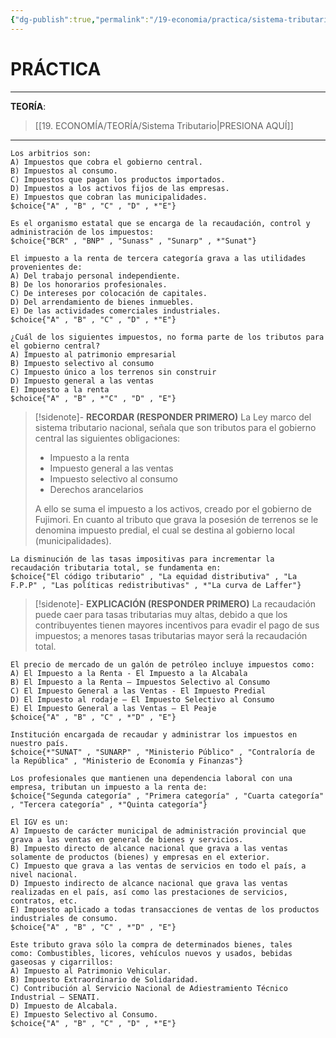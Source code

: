 ```yaml
---
{"dg-publish":true,"permalink":"/19-economia/practica/sistema-tributario/","tags":["Economía","Práctica"]}
---
```


# PRÁCTICA
---
**TEORÍA**:
>[[19. ECONOMÍA/TEORÍA/Sistema Tributario\|PRESIONA AQUÍ]]

---

```exercise
Los arbitrios son: 
A) Impuestos que cobra el gobierno central. 
B) Impuestos al consumo. 
C) Impuestos que pagan los productos importados. 
D) Impuestos a los activos fijos de las empresas. 
E) Impuestos que cobran las municipalidades.
$choice{"A" , "B" , "C" , "D" , *"E"}
```

```exercise
Es el organismo estatal que se encarga de la recaudación, control y administración de los impuestos:
$choice{"BCR" , "BNP" , "Sunass" , "Sunarp" , *"Sunat"}
```

```exercise
El impuesto a la renta de tercera categoría grava a las utilidades provenientes de: 
A) Del trabajo personal independiente. 
B) De los honorarios profesionales. 
C) De intereses por colocación de capitales. 
D) Del arrendamiento de bienes inmuebles. 
E) De las actividades comerciales industriales.
$choice{"A" , "B" , "C" , "D" , *"E"}
```

```exercise
¿Cuál de los siguientes impuestos, no forma parte de los tributos para el gobierno central? 
A) Impuesto al patrimonio empresarial 
B) Impuesto selectivo al consumo 
C) Impuesto único a los terrenos sin construir 
D) Impuesto general a las ventas 
E) Impuesto a la renta
$choice{"A" , "B" , *"C" , "D" , "E"}
```

>[!sidenote]- **RECORDAR (RESPONDER PRIMERO)** 
>La Ley marco del sistema tributario nacional, señala que son tributos para el gobierno central las siguientes obligaciones: 
>- Impuesto a la renta 
>- Impuesto general a las ventas 
>- Impuesto selectivo al consumo 
>- Derechos arancelarios
>
>A ello se suma el impuesto a los activos, creado por el gobierno de Fujimori. En cuanto al tributo que grava la posesión de terrenos se le denomina impuesto predial, el cual se destina al gobierno local (municipalidades).

```exercise
La disminución de las tasas impositivas para incrementar la recaudación tributaria total, se fundamenta en:
$choice{"El código tributario" , "La equidad distributiva" , "La F.P.P" , "Las políticas redistributivas" , *"La curva de Laffer"}
```

>[!sidenote]- **EXPLICACIÓN (RESPONDER PRIMERO)** 
>La recaudación puede caer para tasas tributarias muy altas, debido a que los contribuyentes tienen mayores incentivos para evadir el pago de sus impuestos; a menores tasas tributarias mayor será la recaudación total.

```exercise
El precio de mercado de un galón de petróleo incluye impuestos como: 
A) El Impuesto a la Renta - El Impuesto a la Alcabala 
B) El Impuesto a la Renta – Impuestos Selectivo al Consumo 
C) El Impuesto General a las Ventas - El Impuesto Predial 
D) El Impuesto al rodaje – El Impuesto Selectivo al Consumo 
E) El Impuesto General a las Ventas – El Peaje
$choice{"A" , "B" , "C" , *"D" , "E"}
```

```exercise
Institución encargada de recaudar y administrar los impuestos en nuestro país.
$choice{*"SUNAT" , "SUNARP" , "Ministerio Público" , "Contraloría de la República" , "Ministerio de Economía y Finanzas"}
```

```exercise
Los profesionales que mantienen una dependencia laboral con una empresa, tributan un impuesto a la renta de:
$choice{"Segunda categoría" , "Primera categoría" , "Cuarta categoría" , "Tercera categoría" , *"Quinta categoría"}
```

```exercise
El IGV es un:
A) Impuesto de carácter municipal de administración provincial que grava a las ventas en general de bienes y servicios. 
B) Impuesto directo de alcance nacional que grava a las ventas solamente de productos (bienes) y empresas en el exterior. 
C) Impuesto que grava a las ventas de servicios en todo el país, a nivel nacional. 
D) Impuesto indirecto de alcance nacional que grava las ventas realizadas en el país, así como las prestaciones de servicios, contratos, etc. 
E) Impuesto aplicado a todas transacciones de ventas de los productos industriales de consumo. 
$choice{"A" , "B" , "C" , *"D" , "E"}
```

```exercise
Este tributo grava sólo la compra de determinados bienes, tales como: Combustibles, licores, vehículos nuevos y usados, bebidas gaseosas y cigarrillos: 
A) Impuesto al Patrimonio Vehicular. 
B) Impuesto Extraordinario de Solidaridad. 
C) Contribución al Servicio Nacional de Adiestramiento Técnico Industrial – SENATI. 
D) Impuesto de Alcabala. 
E) Impuesto Selectivo al Consumo.
$choice{"A" , "B" , "C" , "D" , *"E"}
```

